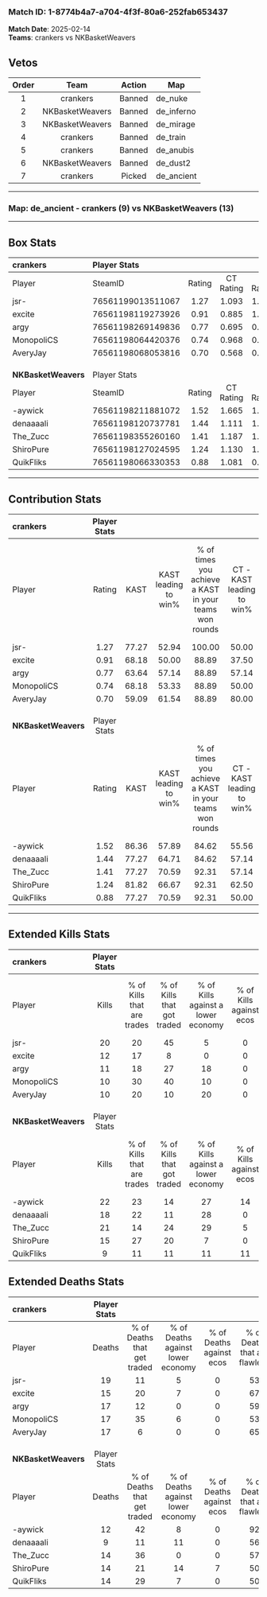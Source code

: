### Match ID: 1-8774b4a7-a704-4f3f-80a6-252fab653437  
**Match Date**: 2025-02-14  
**Teams**: crankers vs NKBasketWeavers  

## Vetos  

| Order | Team | Action | Map |
| :---: | :--: | :----: | --- |
| 1 | crankers | Banned | de_nuke |
| 2 | NKBasketWeavers | Banned | de_inferno |
| 3 | NKBasketWeavers | Banned | de_mirage |
| 4 | crankers | Banned | de_train |
| 5 | crankers | Banned | de_anubis |
| 6 | NKBasketWeavers | Banned | de_dust2 |
| 7 | crankers | Picked | de_ancient |

---  

### **Map**: de_ancient - crankers (9) vs NKBasketWeavers (13)  
---  

## Box Stats  

| **crankers**        | Player Stats      |        |           |          |       |      |       |         |        |      |     |
| :- | :- | :-: | :-: | :-: | :-: | :-: | :-: | :-: | :-: | :-: | :-: |
| Player              | SteamID           | Rating | CT Rating | T Rating | KAST  | ADR  | Kills | Assists | Deaths | K/D  | HS% |
| jsr-                | 76561199013511067 |  1.27  |   1.093   |  1.596   | 77.27 | 91.8 |  20   |    5    |   19   | 1.05 | 55  |
| excite              | 76561198119273926 |  0.91  |   0.885   |  1.181   | 68.18 | 71.4 |  12   |    3    |   15   | 0.80 | 66  |
| argy                | 76561198269149836 |  0.77  |   0.695   |  0.993   | 63.64 | 66.4 |  11   |    3    |   17   | 0.65 | 45  |
| MonopoliCS          | 76561198064420376 |  0.74  |   0.968   |  0.736   | 68.18 | 52.5 |  10   |    7    |   17   | 0.59 | 80  |
| AveryJay            | 76561198068053816 |  0.70  |   0.568   |  0.910   | 59.09 | 64.2 |  10   |    4    |   17   | 0.59 | 10  |
|                     |                   |        |           |          |       |      |       |         |        |      |     |
|                     |                   |        |           |          |       |      |       |         |        |      |     |
|                     |                   |        |           |          |       |      |       |         |        |      |     |
| **NKBasketWeavers** | Player Stats      |        |           |          |       |      |       |         |        |      |     |
| Player              | SteamID           | Rating | CT Rating | T Rating | KAST  | ADR  | Kills | Assists | Deaths | K/D  | HS% |
| -aywick             | 76561198211881072 |  1.52  |   1.665   |  1.622   | 86.36 | 77.5 |  22   |    1    |   12   | 1.83 | 36  |
| denaaaali           | 76561198120737781 |  1.44  |   1.111   |  1.720   | 77.27 | 93.1 |  18   |    6    |   9    | 2.00 | 66  |
| The_Zucc            | 76561198355260160 |  1.41  |   1.187   |  1.824   | 77.27 | 88.4 |  21   |    4    |   14   | 1.50 | 38  |
| ShiroPure           | 76561198127024595 |  1.24  |   1.130   |  1.473   | 81.82 | 87.9 |  15   |   12    |   14   | 1.07 | 60  |
| QuikFliks           | 76561198066330353 |  0.88  |   1.081   |  0.897   | 77.27 | 62.1 |   9   |   10    |   14   | 0.64 | 22  |
---  

## Contribution Stats  

| **crankers**        | Player Stats |       |                      |                                                        |                           |                                                             |                          |                                                            |
| :- | :-: | :-: | :-: | :-: | :-: | :-: | :-: | :-: |
| Player              |    Rating    | KAST  | KAST leading to win% | % of times you achieve a KAST in your teams won rounds | CT - KAST leading to win% | CT - % of times you achieve a KAST in your teams won rounds | T - KAST leading to win% | T - % of times you achieve a KAST in your teams won rounds |
| jsr-                |     1.27     | 77.27 |        52.94         |                         100.00                         |           50.00           |                           100.00                            |          55.56           |                           100.00                           |
| excite              |     0.91     | 68.18 |        50.00         |                         88.89                          |           37.50           |                            75.00                            |          62.50           |                           100.00                           |
| argy                |     0.77     | 63.64 |        57.14         |                         88.89                          |           57.14           |                           100.00                            |          57.14           |                           80.00                            |
| MonopoliCS          |     0.74     | 68.18 |        53.33         |                         88.89                          |           50.00           |                           100.00                            |          57.14           |                           80.00                            |
| AveryJay            |     0.70     | 59.09 |        61.54         |                         88.89                          |           80.00           |                           100.00                            |          50.00           |                           80.00                            |
|                     |              |       |                      |                                                        |                           |                                                             |                          |                                                            |
|                     |              |       |                      |                                                        |                           |                                                             |                          |                                                            |
|                     |              |       |                      |                                                        |                           |                                                             |                          |                                                            |
| **NKBasketWeavers** | Player Stats |       |                      |                                                        |                           |                                                             |                          |                                                            |
| Player              |    Rating    | KAST  | KAST leading to win% | % of times you achieve a KAST in your teams won rounds | CT - KAST leading to win% | CT - % of times you achieve a KAST in your teams won rounds | T - KAST leading to win% | T - % of times you achieve a KAST in your teams won rounds |
| -aywick             |     1.52     | 86.36 |        57.89         |                         84.62                          |           55.56           |                           100.00                            |          60.00           |                           75.00                            |
| denaaaali           |     1.44     | 77.27 |        64.71         |                         84.62                          |           57.14           |                            80.00                            |          70.00           |                           87.50                            |
| The_Zucc            |     1.41     | 77.27 |        70.59         |                         92.31                          |           57.14           |                            80.00                            |          80.00           |                           100.00                           |
| ShiroPure           |     1.24     | 81.82 |        66.67         |                         92.31                          |           62.50           |                           100.00                            |          70.00           |                           87.50                            |
| QuikFliks           |     0.88     | 77.27 |        70.59         |                         92.31                          |           50.00           |                            80.00                            |          88.89           |                           100.00                           |
---  

## Extended Kills Stats  

| **crankers**        | Player Stats |                            |                            |                                    |                         |                              |                                 |                                       |                    |           |
| :- | :-: | :-: | :-: | :-: | :-: | :-: | :-: | :-: | :-: | :-: |
| Player              |    Kills     | % of Kills that are trades | % of Kills that got traded | % of Kills against a lower economy | % of Kills against ecos | % of Kills that are flawless | % of Kills that are close duels | % of Kills that are assisted by flash | Pistol Round Kills | AWP Kills |
| jsr-                |      20      |             20             |             45             |                 5                  |            0            |              65              |               10                |                   0                   |         2          |     4     |
| excite              |      12      |             17             |             8              |                 0                  |            0            |              75              |                0                |                   8                   |         0          |     3     |
| argy                |      11      |             18             |             27             |                 18                 |            0            |              18              |                9                |                   0                   |         1          |     2     |
| MonopoliCS          |      10      |             30             |             40             |                 10                 |            0            |              80              |               20                |                   0                   |         0          |     0     |
| AveryJay            |      10      |             20             |             10             |                 20                 |            0            |              50              |                0                |                  10                   |         0          |     0     |
|                     |              |                            |                            |                                    |                         |                              |                                 |                                       |                    |           |
|                     |              |                            |                            |                                    |                         |                              |                                 |                                       |                    |           |
|                     |              |                            |                            |                                    |                         |                              |                                 |                                       |                    |           |
| **NKBasketWeavers** | Player Stats |                            |                            |                                    |                         |                              |                                 |                                       |                    |           |
| Player              |    Kills     | % of Kills that are trades | % of Kills that got traded | % of Kills against a lower economy | % of Kills against ecos | % of Kills that are flawless | % of Kills that are close duels | % of Kills that are assisted by flash | Pistol Round Kills | AWP Kills |
| -aywick             |      22      |             23             |             14             |                 27                 |           14            |              45              |                9                |                   0                   |         0          |     3     |
| denaaaali           |      18      |             22             |             11             |                 28                 |            0            |              56              |               17                |                   6                   |         0          |     0     |
| The_Zucc            |      21      |             14             |             24             |                 29                 |            5            |              57              |               10                |                   5                   |         5          |     1     |
| ShiroPure           |      15      |             27             |             20             |                 7                  |            0            |              73              |               13                |                   0                   |         0          |     4     |
| QuikFliks           |      9       |             11             |             11             |                 11                 |           11            |              67              |                0                |                  11                   |         1          |     1     |
## Extended Deaths Stats  

| **crankers**        | Player Stats |                             |                                   |                          |                               |                            |                           |               |
| :- | :-: | :-: | :-: | :-: | :-: | :-: | :-: | :-: |
| Player              |    Deaths    | % of Deaths that get traded | % of Deaths against lower economy | % of Deaths against ecos | % of Deaths that are flawless | % of Deaths that are close | % of Deaths while blinded | Deaths to AWP |
| jsr-                |      19      |             11              |                 5                 |            0             |              53               |             5              |             0             |       1       |
| excite              |      15      |             20              |                 7                 |            0             |              67               |             7              |             0             |       1       |
| argy                |      17      |             12              |                 0                 |            0             |              59               |             24             |             6             |       1       |
| MonopoliCS          |      17      |             35              |                 6                 |            0             |              53               |             6              |             6             |       2       |
| AveryJay            |      17      |              6              |                 0                 |            0             |              65               |             12             |             6             |       1       |
|                     |              |                             |                                   |                          |                               |                            |                           |               |
|                     |              |                             |                                   |                          |                               |                            |                           |               |
|                     |              |                             |                                   |                          |                               |                            |                           |               |
| **NKBasketWeavers** | Player Stats |                             |                                   |                          |                               |                            |                           |               |
| Player              |    Deaths    | % of Deaths that get traded | % of Deaths against lower economy | % of Deaths against ecos | % of Deaths that are flawless | % of Deaths that are close | % of Deaths while blinded | Deaths to AWP |
| -aywick             |      12      |             42              |                 8                 |            0             |              92               |             0              |             0             |       1       |
| denaaaali           |      9       |             11              |                11                 |            0             |              56               |             0              |             0             |       1       |
| The_Zucc            |      14      |             36              |                 0                 |            0             |              57               |             14             |             7             |       0       |
| ShiroPure           |      14      |             21              |                14                 |            7             |              50               |             14             |             0             |       0       |
| QuikFliks           |      14      |             29              |                 7                 |            0             |              50               |             7              |             7             |       1       |
